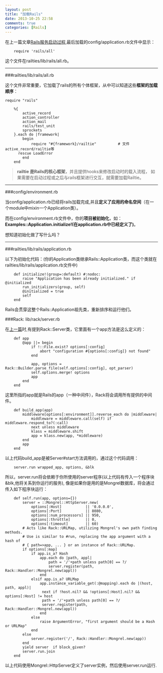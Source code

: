 ```yaml
---
layout: post
title: "加载Rails"
date: 2013-10-25 22:58
comments: true
categories: [Rails]
---
```

[1]: http://tsaikoga.github.io/blog/2013/10/24/railschu-shi-hua-he-qi-dong-guo-cheng/

在上一篇文章[Rails服务启动过程][1],最后加载的config/application.rb文件中显示：

		require 'rails/all'

这个文件在railties/lib/rails/all.rb。

---------------------------------------

###railties/lib/rails/all.rb

这个文件非常重要，它加载了rails的所有个体框架，从中可以知道这些**框架的加载顺序**：

    require "rails"

		%{
			active_record
			action_controller
			action_mail
			rails/test_unit
			sprockets
		}.each do |framework|
			begin
				require "#{framework}/railtie"			# 文件active_record/railtie等
		  rescue LoadError
			end
		end

> **railtie 是Rails的核心框架**，并且提供hooks来修改启动时的载入流程，
> 如果需要在启动过程或之后与rails框架进行交互，就需要加载Railtie。

-----------------------------------------

###config/environment.rb

当config/application.rb已经将rails加载完成,并且**定义了应用的命名空间**（在一个module中mixin一个Application类）。

而在config/environment.rb文件中，你的**项目被初始化**，如：**Examples::Application.initialize!(在application.rb中已经定义了)**。

想知道初始化做了写什么吗？

------------------------------------------

###railties/lib/rails/application.rb

以下为初始化代码：(你的Application类继承Rails::Application类，而这个类就在railties/lib/rails/application.rb文件中)

		def initialize!(group=:default) #:nodoc:
			raise "Application has been already initialized." if @initialized
			run_initializers(group, self)
			@initialized = true
			self
		end

Rails会贯穿这整个Rails::Application祖先类，重新排序和运行他们。

###Rack: lib/rack/server.rb

在[上一篇][1]时,有提到Rack::Server类，它里面有一个app方法是这么定义的：

		def app
			@app ||= begin
				if !::File.exist? options[:config]
					abort "configuration #{options[:config]} not found"
				end
		 
				app, options = Rack::Builder.parse_file(self.options[:config], opt_parser)
				self.options.merge! options
				app
			end
		end

这里所指的app就是Rails的app（一种中间件），Rack将会调用所有提供的中间件。

		def build_app(app)
			middleware[options[:environment]].reverse_each do |middleware|
				middleware = middleware.call(self) if middleware.respond_to?(:call)
				next unless middleware
				klass = middleware.shift
				app = klass.new(app, *middleware)
			end
			app
		end

以上代码build\_app是被Server#start方法调用的，通过这个代码调用：

		server.run wrapped_app, options, &blk

所以，server.run将会依赖于你所使用的server程序(以上代码有传入一个程序块&blk,他将关系到你运行的服务),
像是如果你是用的是Mongrel数据库，将会通过传入如下程序块运行：

		def self.run(app, options={})
			server = ::Mongrel::HttpServer.new(
				options[:Host]           || '0.0.0.0',
				options[:Port]           || 8080,
				options[:num_processors] || 950,
				options[:throttle]       || 0,
				options[:timeout]        || 60)
			# Acts like Rack::URLMap, utilizing Mongrel's own path finding methods.
			# Use is similar to #run, replacing the app argument with a hash of
			# { path=>app, ... } or an instance of Rack::URLMap.
			if options[:map]
				if app.is_a? Hash
					app.each do |path, appl|
						path = '/'+path unless path[0] == ?/
						server.register(path, Rack::Handler::Mongrel.new(appl))
					end
				elsif app.is_a? URLMap
					app.instance_variable_get(:@mapping).each do |(host, path, appl)|
					 next if !host.nil? && !options[:Host].nil? && options[:Host] != host
					 path = '/'+path unless path[0] == ?/
					 server.register(path, Rack::Handler::Mongrel.new(appl))
					end
				else
					raise ArgumentError, "first argument should be a Hash or URLMap"
				end
			else
				server.register('/', Rack::Handler::Mongrel.new(app))
			end
			yield server  if block_given?
			server.run.join
		end

以上代码使用Mongrel::HttpServer定义了server实例，然后使用server.run运行.
